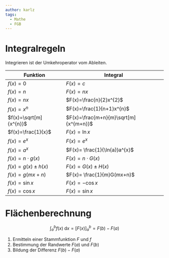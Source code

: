```yaml
---
author: karlz
tags:
  - Mathe
  - FGB
---
```



# Integralregeln

Integrieren ist der Umkehroperator vom Ableiten.

| Funktion               | Integral                              |
| ---------------------- | ------------------------------------- |
| $f(x)=0$               | $F(x)=c$                              |
| $f(x)=n$               | $F(x)=nx$                             |
| $f(x)=nx$              | $F(x)=\frac{n}{2}x^{2}$               |
| $f(x)=x^{n}$           | $F(x)=\frac{1}{n+1}x^{n}$             |
| $f(x)=\sqrt[m]{x^{n}}$ | $F(x)=\frac{m+n}{m}\sqrt[m]{x^{m+n}}$ |
| $f(x)=\frac{1}{x}$     | $F(x)=\ln{x}$                         |
| $f(x)=e^{x}$           | $F(x)=e^{x}$                          |
| $f(x)=a^{x}$           | $F(x)= \frac{1}{\ln{a}}a^{x}$         |
| $f(x)=n\cdot g(x)$     | $F(x)=n \cdot G(x)$                   |
| $f(x)=g(x)\pm h(x)$    | $F(x)=G(x)\pm H(x)$                   |
| $f(x)=g(mx+n)$         | $F(x)= \frac{1}{m}G(mx+n)$            |
| $f(x)=\sin{x}$         | $F(x)=-\cos{x}$                       |
| $f(x)=\cos{x}$         | $F(x)=\sin{x}$                        |

# Flächenberechnung

$$\int_{a}^{b}f(x)\;\mathrm{d}x=[F(x)]_{a}^{b}=F(b)-F(a)$$

1. Ermitteln einer Stammfunktion $F$ und $f$
2. Bestimmung der Randwerte $F(a)$ und $F(b)$
3. Bildung der Differenz $F(b)-F(a)$